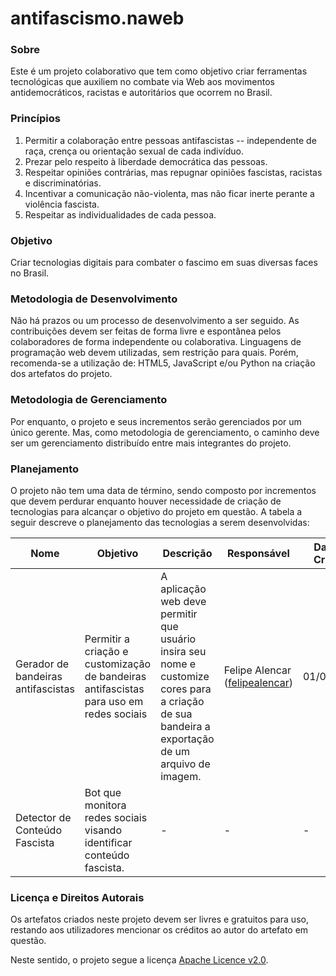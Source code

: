 # antifascismo.naweb
### Sobre
Este é um projeto colaborativo que tem como objetivo criar ferramentas tecnológicas que auxiliem no combate via Web aos movimentos antidemocráticos, racistas e autoritários que ocorrem no Brasil.

### Princípios
1. Permitir a colaboração entre pessoas antifascistas -- independente de raça, crença ou orientação sexual de cada indivíduo.
2. Prezar pelo respeito à liberdade democrática das pessoas.
3. Respeitar opiniões contrárias, mas repugnar opiniões fascistas, racistas e discriminatórias.
4. Incentivar a comunicação não-violenta, mas não ficar inerte perante a violência fascista.
5. Respeitar as individualidades de cada pessoa.

### Objetivo
Criar tecnologias digitais para combater o fascimo em suas diversas faces no Brasil.

### Metodologia de Desenvolvimento
Não há prazos ou um processo de desenvolvimento a ser seguido. As contribuições devem ser feitas de forma livre e espontânea pelos colaboradores de forma independente ou colaborativa. Linguagens de programação web devem utilizadas, sem restrição para quais. Porém, recomenda-se a utilização de: HTML5, JavaScript e/ou Python na criação dos artefatos do projeto.

### Metodologia de Gerenciamento
Por enquanto, o projeto e seus incrementos serão gerenciados por um único gerente. Mas, como metodologia de gerenciamento, o caminho deve ser um gerenciamento distribuído entre mais integrantes do projeto.

### Planejamento
O projeto não tem uma data de término, sendo composto por incrementos que devem perdurar enquanto houver necessidade de criação de tecnologias para alcançar o objetivo do projeto em questão. A tabela a seguir descreve o planejamento das tecnologias a serem desenvolvidas:

|  Nome  | Objetivo | Descrição | Responsável | Data de Criação  |
| ------------ | ------------ | ------------ | ------------ | ------------ |
| Gerador de bandeiras antifascistas  | Permitir a criação e customização de bandeiras antifascistas para uso em redes sociais | A aplicação web deve permitir que usuário insira seu nome e customize cores para a criação de sua bandeira a exportação de um arquivo de imagem.  | Felipe Alencar ([felipealencar](https://github.com/felipealencar "felipealencar"))  | 01/06/2020 |
| Detector de Conteúdo Fascista | Bot que monitora redes sociais visando identificar conteúdo fascista. | - | - |  - |

### Licença e Direitos Autorais
Os artefatos criados neste projeto devem ser livres e gratuitos para uso, restando aos utilizadores mencionar os créditos ao autor do artefato em questão.

Neste sentido, o projeto segue a licença [Apache Licence v2.0](http://www.apache.org/licenses/LICENSE-2.0 "Apache Licence v2.0").
